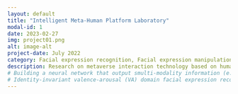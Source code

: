 ```yaml
---
layout: default
title: "Intelligent Meta-Human Platform Laboratory"
modal-id: 1
date: 2023-02-27
img: project01.png
alt: image-alt
project-date: July 2022
category: Facial expression recognition, Facial expression manipulation, 3D-aware Generative Models
description: Research on metaverse interaction technology based on human factor (HF) of users  
# Building a neural network that output smulti‐modality information (e.g., emotion, gaze etc.) in HF  
# Identity‐invariant valence-arousal (VA) domain facial expression recognition (FER) technology
---
```

